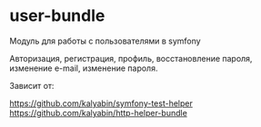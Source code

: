 # user-bundle
Модуль для работы с пользователями в symfony

Авторизация, регистрация, профиль, восстановление пароля, изменение e-mail, изменение пароля.

Зависит от:

https://github.com/kalyabin/symfony-test-helper
https://github.com/kalyabin/http-helper-bundle
